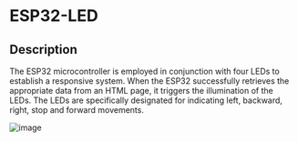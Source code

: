 # ESP32-LED

## Description 
The ESP32 microcontroller is employed in conjunction with four LEDs to establish a responsive system. When the ESP32 successfully retrieves the appropriate data from an HTML page, it triggers the illumination of the LEDs. The LEDs are specifically designated for indicating left, backward, right, stop and forward movements.


![image](https://github.com/Zahrah794/ESP32-LED/assets/139267881/500259ac-44cc-4cfb-8ac1-bb8bd8703e18)

